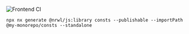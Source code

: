 ![Frontend CI](https://github.com/Swistek92/monorepo/actions/workflows/frontend-ci.yml/badge.svg)


``
npx nx generate @nrwl/js:library consts --publishable --importPath @my-monorepo/consts --standalone
``

